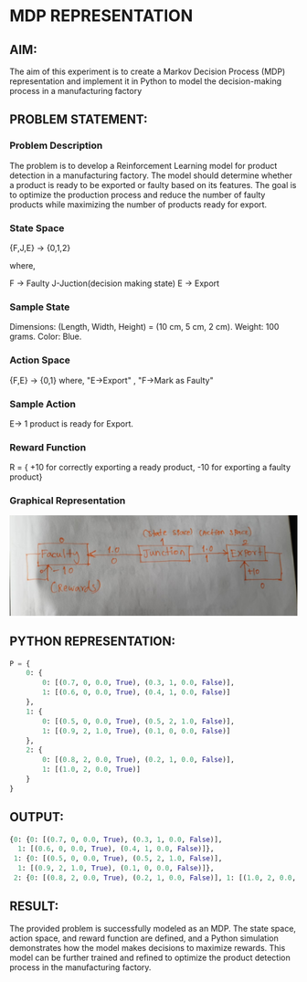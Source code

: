 # MDP REPRESENTATION

## AIM:
The aim of this experiment is to create a Markov Decision Process (MDP) representation and implement it in Python to model the decision-making process in a manufacturing factory 

## PROBLEM STATEMENT:

### Problem Description
The problem is to develop a Reinforcement Learning model for product detection in a manufacturing factory. The model should determine whether a product is ready to be exported or faulty based on its features. The goal is to optimize the production process and reduce the number of faulty products while maximizing the number of products ready for export.

### State Space
{F,J,E} -> {0,1,2}

where,

F -> Faulty
J-Juction(decision making state)
E -> Export

### Sample State
Dimensions: (Length, Width, Height) = (10 cm, 5 cm, 2 cm). Weight: 100 grams. Color: Blue.

### Action Space
{F,E} -> {0,1} where, "E->Export" , "F->Mark as Faulty"

### Sample Action
E-> 1
product is ready for Export.

### Reward Function
R = { +10 for correctly exporting a ready product, -10 for exporting a faulty product}

### Graphical Representation
![alt text](<WhatsApp Image 2024-08-27 at 14.20.58_d3714b7b.jpg>)

## PYTHON REPRESENTATION:
```python
P = {
    0: {
        0: [(0.7, 0, 0.0, True), (0.3, 1, 0.0, False)],  
        1: [(0.6, 0, 0.0, True), (0.4, 1, 0.0, False)]   
    },
    1: {
        0: [(0.5, 0, 0.0, True), (0.5, 2, 1.0, False)], 
        1: [(0.9, 2, 1.0, True), (0.1, 0, 0.0, False)]  
    },
    2: {
        0: [(0.8, 2, 0.0, True), (0.2, 1, 0.0, False)],  
        1: [(1.0, 2, 0.0, True)]                         
    }
}

```
## OUTPUT:
```python
{0: {0: [(0.7, 0, 0.0, True), (0.3, 1, 0.0, False)],
  1: [(0.6, 0, 0.0, True), (0.4, 1, 0.0, False)]},
 1: {0: [(0.5, 0, 0.0, True), (0.5, 2, 1.0, False)],
  1: [(0.9, 2, 1.0, True), (0.1, 0, 0.0, False)]},
 2: {0: [(0.8, 2, 0.0, True), (0.2, 1, 0.0, False)], 1: [(1.0, 2, 0.0, True)]}}
```
## RESULT:
The provided problem is successfully modeled as an MDP. The state space, action space, and reward function are defined, and a Python simulation demonstrates how the model makes decisions to maximize rewards. This model can be further trained and refined to optimize the product detection process in the manufacturing factory.
